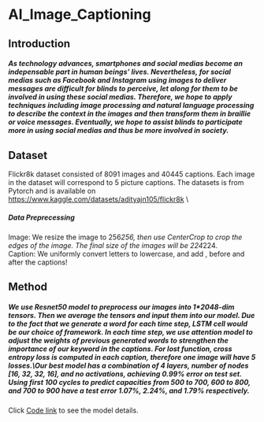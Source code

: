 # AI_Image_Captioning
## Introduction
##### As technology advances, smartphones and social medias become an indepensable part in human beings’ lives. Nevertheless, for social medias such as Facebook and Instagram using images to deliver messages are difficult for blinds to perceive, let along for them to be involved in using these social medias. Therefore, we hope to apply techniques including image processing and natural language processing to describe the context in the images and then transform them in braillie or voice messages. Eventually, we hope to assist blinds to participate more in using social medias and thus be more involved in society.

## Dataset
Flickr8k dataset consisted of 8091 images and 40445 captions. Each image in the dataset will correspond to 5 picture captions.
The datasets is from Pytorch and is available on https://www.kaggle.com/datasets/adityajn105/flickr8k \
##### Data Preprecessing
Image: We resize the image to 256*256, then use CenterCrop to crop the edges of the image. The final size of the images will be 224*224. \
Caption: We uniformly convert letters to lowercase, and add <start>, <end> before and after the captions!

## Method
##### We use Resnet50 model to preprocess our images into 1*2048-dim tensors. Then we average the tensors and input them into our model. Due to the fact that we generate a word for each time step, LSTM cell would be our choice of framework. In each time step, we use attention model to adjust the weights of previous generated words to strengthen the importance of our keyword in the captions. For lost function, cross entropy loss is computed in each caption, therefore one image will have 5 losses.\Our best model has a combination of 4 layers, number of nodes [16, 32, 32, 16], and no activations, achieving 0.99% error on test set. Using first 100 cycles to predict capacities from 500 to 700, 600 to 800, and 700 to 900 have a test error 1.07%, 2.24%, and 1.79% respectively.

Click [Code link](https://colab.research.google.com/drive/1sGQaDv5RaqCnhIKHLCzodKROOjBC4UNJ) to see the model details.
